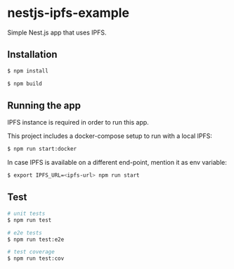 # nestjs-ipfs-example

Simple Nest.js app that uses IPFS.

## Installation

```bash
$ npm install
```

```bash
$ npm build
```

## Running the app

IPFS instance is required in order to run this app.

This project includes a docker-compose setup to run with a local IPFS: 

```bash
$ npm run start:docker
```

In case IPFS is available on a different end-point, mention it as env variable:

```bash
$ export IPFS_URL=<ipfs-url> npm run start
```

## Test

```bash
# unit tests
$ npm run test

# e2e tests
$ npm run test:e2e

# test coverage
$ npm run test:cov
```

